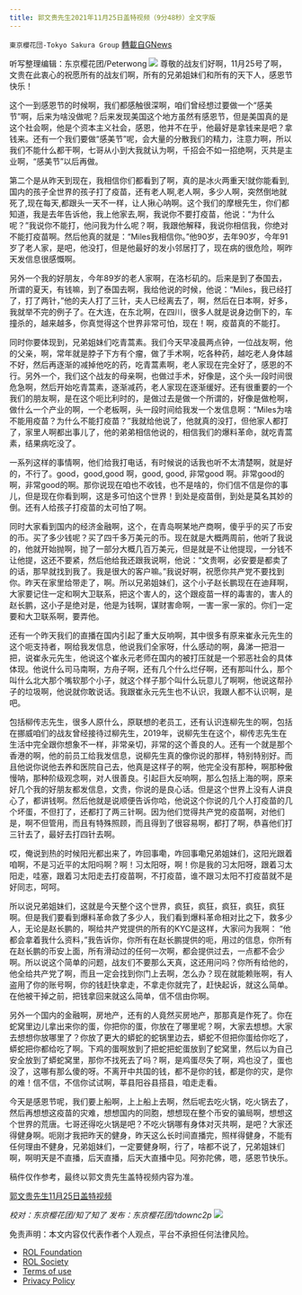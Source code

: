 ```yaml
---
title: 郭文贵先生2021年11月25日盖特视频（9分48秒）全文字版
---
```

`東京櫻花団-Tokyo Sakura Group` [轉載自GNews](https://gnews.org/zh-hans/1696237/)

听写整理编辑：东京樱花团/Peterwong
![](https://assets.gnews.org/wp-content/uploads/2021/11/1-210.png)
尊敬的战友们好啊，11月25号了啊，文贵在此衷心的祝愿所有的战友们啊，所有的兄弟姐妹们和所有的天下人，感恩节快乐！

这个一到感恩节的时候啊，我们都感触很深啊，咱们曾经想过要做一个“感美节”啊，后来为啥没做呢？后来发现美国这个地方虽然有感恩节，但是美国真的是这个社会啊，他是个资本主义社会，感恩，他并不在乎，他最好是拿钱来是吧？拿钱来。还有一个我们要做“感美节”呢，会大量的分散我们的精力，注意力啊，所以我们不能什么都干啊，七哥从小到大我就认为啊，千招会不如一招绝啊，灭共是主业啊，“感美节”以后再做。

第二个是从昨天到现在，我相信你们都看到了啊，真的是冰火两重天!就你能看到,国内的孩子全世界的孩子打了疫苗，还有老人啊,老人啊，多少人啊，突然倒地就死了,现在每天,都跟头一天不一样，让人揪心呐啊。这个我们的摩根先生，你们都知道，我是去年告诉他，我上他家去,啊，我说你不要打疫苗，他说：“为什么呢？”我说你不能打，他问我为什么呢？啊，我跟他解释，我说你相信我，你绝对不能打疫苗啊。然后他真的就是：“Miles我相信你。”他90岁，去年90岁，今年91岁了老人家，是吧，他没打，但是他最好的发小邻居打了，现在病的很危险，啊昨天发信息很感慨啊。

另外一个我的好朋友，今年89岁的老人家啊，在洛杉矶的。后来是到了泰国去，所谓的夏天，有钱嘛，到了泰国去啊，我给他说的时候，他说：“Miles，我已经打了，打了两针，”他的夫人打了三针，夫人已经离去了，啊，然后在日本啊，好多，我就举不完的例子了。在大连，在东北啊，在四川，很多人就是说身边倒下的，车撞杀的，越来越多，你真觉得这个世界非常可怕，现在！啊，疫苗真的不能打。

同时你要体现到，兄弟姐妹们吃青蒿素。我们今天早凌晨两点钟，一位战友啊，他的父亲，啊，常年就是脖子下方有个瘤，做了手术啊，吃各种药，越吃老人身体越不好，然后再逐渐的减掉他吃的药，吃青蒿素啊，老人家现在完全好了，感恩的不行。另外一个，我们这个战友的母亲啊，也做过手术，好像是，这个头一段时间很危急啊，然后开始吃青蒿素，逐渐减药，老人家现在逐渐缓好。还有很重要的一个我们的朋友啊，是在这个呃比利时的，是做过去是做一个所谓的，好像是做枪啊，做什么一个产业的啊，一个老板啊，头一段时间给我发一个发信息啊：“Miles为啥不能用疫苗？为什么不能打疫苗？”我就给他说了，他就真的没打，但他家人都打了，家里人啊都出事儿了，他的弟弟相信他说的，相信我们的爆料革命，就吃青蒿素，结果病吃没了。

一系列这样的事情啊，他们给我打电话，有时候说的话我也听不太清楚啊，就是好的，不行了。good，good,good 啊，good, good, 非常good 啊。非常good的啊，非常good的啊。那你说现在咱也不收钱，也不是啥的，你们信不信是你的事儿，但是现在你看到啊，这是多可怕这个世界！到处是疫苗倒，到处是莫名其妙的倒。还有人给孩子打疫苗的太可怕了啊。

同时大家看到国内的经济金融啊，这个，在青岛啊某地产商啊，傻乎乎的买了币安的币。买了多少钱呢？买了四千多万美元的币。现在就是大概两周前，他听了我说的，他就开始抛啊，抛了一部分大概几百万美元，但是就是不让他提现，一分钱不让他提，这还不要紧，然后他给我还跟我说啊，他说：“文贵啊，必安要是都卖了的话，那早就找到我了。我是很大的客户嘛。”我说好啊，祝愿你共产党不要找到你。昨天在家里给带走了，啊。所以兄弟姐妹们，这个小子赵长鹏现在在迪拜啊，大家要记住一定和啊大卫联系，把这个害人的，这个跟疫苗一样的毒害的，害人的赵长鹏，这小子是绝对是，他是为钱啊，谋财害命啊，一害一家一家的。你们一定要和大卫联系啊，要弄他。

还有一个昨天我们的直播在国内引起了重大反响啊，其中很多有原来崔永元先生的这个呃支持者，啊给我发信息，他说我们全家呀，什么感动的啊，鼻涕一把泪一把，说崔永元先生，他说这个崔永元老师在国内的被打压就是一个邪恶社会的具体体现。他说什么司马南啊，方舟子啊，还有几个什么烂仔啊，还有那叫什么，那个叫什么北大那个嘴软那个小子，就这个样子那个叫什么玩意儿了啊啊，他说这帮孙子的垃圾啊，他说就你敢说话。我跟崔永元先生也不认识，我跟人都不认识啊，是吧。

包括柳传志先生，很多人原什么，原联想的老员工，还有认识连柳先生的啊，包括在挪威咱们的战友曾经接待过柳先生，2019年，说柳先生在这个，柳传志先生在生活中完全跟你想象不一样，非常亲切，非常的这个善良的人。还有一个就是那个香港的啊，他的前员工给我发信息，说柳先生真的像你说的那样，特别特别好。而且他说你说他去养和医院自己去，他真是这样子的啊，他完全没有那种，啊那种傲慢呐，那种阶级观念啊，对人很善良。引起巨大反响啊，那么包括上海的啊，原来好几个我的好朋友都发信息，文贵，你说的是良心话。但是这个世界上没有人讲良心了，都讲钱啊。然后他就是说顺便告诉你哈，他说这个你说的几个人打疫苗的几个坏蛋，不但打了，还都打了两三针啊。因为他们觉得共产党的疫苗啊，对他们是，啊不但管用，而且有特殊照顾，而且得到了很容易啊，都打了啊，恭喜他们打三针去了，最好去打四针去啊。

哎，俺说到热的时候阳光都出来了，咋回事嘞，咋回事嘞兄弟姐妹们，这阳光跟着咱啊，不是习近平的太阳吗啊？啊！习太阳呀，啊！你是我的习太阳呀，跟着习太阳走，哇塞，跟着习太阳走去打疫苗啊，不打疫苗，谁不跟习太阳不打疫苗就不是好同志，呵呵。

所以说兄弟姐妹们，这就是今天整个这个世界，疯狂，疯狂，疯狂，疯狂，疯狂啊。但是我们要看到爆料革命救了多少人，我们看到爆料革命相对比之下，救多少人，无论是赵长鹏的，啊给共产党提供的所有的KYC是这样，大家问为我啊： “他都会拿着我什么资料，”我告诉你，你所有在赵长鹏提供的呃，用过的信息，你所有在赵长鹏的币安上面，所有滑动过的任何一次啊，都会提供过去，一点都不会少啊。所以说这个简单的问题，战友们不要那么天真，这还用问吗？你所有给他的，他全给共产党了啊，而且一定会找到你门上去啊，怎么办？现在就能赖账啊，有人盗用了你的账号啊，你的钱赶快拿走，不拿走你就完了，赶快起诉，就这么简单。在他被干掉之前，把钱拿回来就这么简单，信不信由你啊。

另外一个国内的金融啊，房地产，还有的人竟然买房地产，那那真是作死了。你在蛇窝里边儿拿出来你的蛋，你把你的蛋，你放在了哪里呢？啊，大家去想想。大家去想想你放哪里了？你放了更大的蟒蛇的蛇锅里边去，蟒蛇不但把你蛋给你吃了，蟒蛇把你都给吃了啊。下鸡的蛋啊放到了把蛇把蛇蛋放到了蛇窝里，然后以为自己安全放到了蟒蛇窝里，那你不找死去了吗？啊，是鸡蛋尽失了啊，鸡也没了，蛋也没了，这哪有那么傻的呀。不离开中共国的钱，都不是你的钱，都是你的灾，是你的难！信不信，不信你试试啊，莘县阳谷县搭县，咱走走看。

今天是感恩节呢，我们要上船啊，上上船上去啊，然后呢去吃火锅，吃火锅去了，然后再想想这疫苗的灾难，想想国内的同胞，想想现在整个币安的骗局啊，想想这个世界的荒唐。七哥还得吃火锅是吧？不吃火锅哪有身体对灭共啊，是吧？大家还得健身啊。呃刚才我把昨天的健身，昨天这么长时间直播完，照样得健身，不能有任何理由不健身，兄弟姐妹们，一定要健身啊，行了，啥都不说了，兄弟姐妹们啊，啊明天是不直播，后天直播，后天大直播中见。阿弥陀佛，嗯，感恩节快乐。

稿件仅作参考，最终以郭文贵先生盖特视频内容为准。

[郭文贵先生11月25日盖特视频](https://gettr.com/post/phtb6m59e0)

*校对：东京樱花团/知了知了*
*发布：东京樱花团/tdownc2p*
![](https://assets.gnews.org/wp-content/uploads/2021/11/yht.png)
 

免责声明：本文内容仅代表作者个人观点，平台不承担任何法律风险。

- [ROL Foundation](https://rolfoundation.org/)
- [ROL Society](https://rolsociety.org/)
- [Terms of use](https://gnews.org/terms-of-use-3/)
- [Privacy Policy](https://gnews.org/privacy-policy/)
